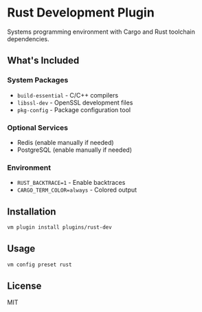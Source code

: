 # Rust Development Plugin

Systems programming environment with Cargo and Rust toolchain dependencies.

## What's Included

### System Packages
- `build-essential` - C/C++ compilers
- `libssl-dev` - OpenSSL development files
- `pkg-config` - Package configuration tool

### Optional Services
- Redis (enable manually if needed)
- PostgreSQL (enable manually if needed)

### Environment
- `RUST_BACKTRACE=1` - Enable backtraces
- `CARGO_TERM_COLOR=always` - Colored output

## Installation

```bash
vm plugin install plugins/rust-dev
```

## Usage

```bash
vm config preset rust
```

## License

MIT